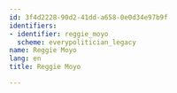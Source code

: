 ```yaml
---
id: 3f4d2228-90d2-41dd-a658-0e0d34e97b9f
identifiers:
- identifier: reggie_moyo
  scheme: everypolitician_legacy
name: Reggie Moyo
lang: en
title: Reggie Moyo

---
```

